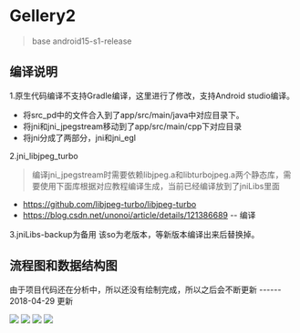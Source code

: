 # Gellery2

> base android15-s1-release

## 编译说明
1.原生代码编译不支持Gradle编译，这里进行了修改，支持Android studio编译。
* 将src_pd中的文件合入到了app/src/main/java中对应目录下。
* 将jni和jni_jpegstream移动到了app/src/main/cpp下对应目录
* 将jni分成了两部分，jni和jni_egl

2.jni_libjpeg_turbo
> 编译jni_jpegstream时需要依赖libjpeg.a和libturbojpeg.a两个静态库，需要使用下面库根据对应教程编译生成，当前已经编译放到了jniLibs里面
  * https://github.com/libjpeg-turbo/libjpeg-turbo
  * https://blog.csdn.net/unonoi/article/details/121386689 -- 编译


3.jniLibs-backup为备用
该so为老版本，等新版本编译出来后替换掉。

## 流程图和数据结构图

由于项目代码还在分析中，所以还没有绘制完成，所以之后会不断更新 ------ 2018-04-29 更新

<img src="/img/Gallery_ui1.jpg"/> 
<img src="/img/Gallery_data.jpg"/> 
<img src="/img/DataManager.jpg"/> 
<img src="/img/GalleryStart.jpg"/>